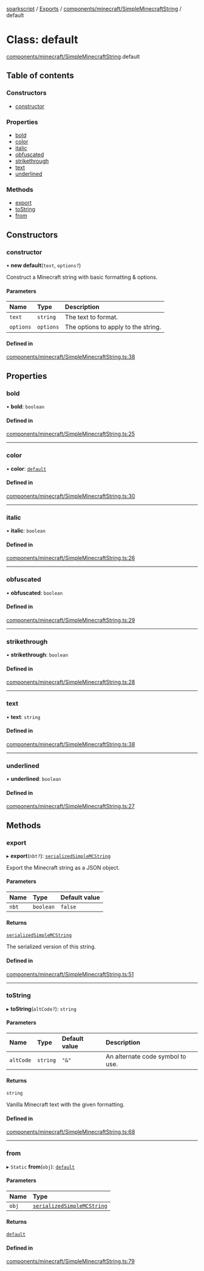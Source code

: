 [sparkscript](../README.md) / [Exports](../modules.md) / [components/minecraft/SimpleMinecraftString](../modules/components_minecraft_SimpleMinecraftString.md) / default

# Class: default

[components/minecraft/SimpleMinecraftString](../modules/components_minecraft_SimpleMinecraftString.md).default

## Table of contents

### Constructors

- [constructor](components_minecraft_SimpleMinecraftString.default.md#constructor)

### Properties

- [bold](components_minecraft_SimpleMinecraftString.default.md#bold)
- [color](components_minecraft_SimpleMinecraftString.default.md#color)
- [italic](components_minecraft_SimpleMinecraftString.default.md#italic)
- [obfuscated](components_minecraft_SimpleMinecraftString.default.md#obfuscated)
- [strikethrough](components_minecraft_SimpleMinecraftString.default.md#strikethrough)
- [text](components_minecraft_SimpleMinecraftString.default.md#text)
- [underlined](components_minecraft_SimpleMinecraftString.default.md#underlined)

### Methods

- [export](components_minecraft_SimpleMinecraftString.default.md#export)
- [toString](components_minecraft_SimpleMinecraftString.default.md#tostring)
- [from](components_minecraft_SimpleMinecraftString.default.md#from)

## Constructors

### constructor

• **new default**(`text`, `options?`)

Construct a Minecraft string with basic formatting & options.

#### Parameters

| Name | Type | Description |
| :------ | :------ | :------ |
| `text` | `string` | The text to format. |
| `options` | `options` | The options to apply to the string. |

#### Defined in

[components/minecraft/SimpleMinecraftString.ts:38](https://github.com/UserUNP/sparkscript/blob/cae50c6/src/components/minecraft/SimpleMinecraftString.ts#L38)

## Properties

### bold

• **bold**: `boolean`

#### Defined in

[components/minecraft/SimpleMinecraftString.ts:25](https://github.com/UserUNP/sparkscript/blob/cae50c6/src/components/minecraft/SimpleMinecraftString.ts#L25)

___

### color

• **color**: [`default`](components_minecraft_MinecraftColor.default.md)

#### Defined in

[components/minecraft/SimpleMinecraftString.ts:30](https://github.com/UserUNP/sparkscript/blob/cae50c6/src/components/minecraft/SimpleMinecraftString.ts#L30)

___

### italic

• **italic**: `boolean`

#### Defined in

[components/minecraft/SimpleMinecraftString.ts:26](https://github.com/UserUNP/sparkscript/blob/cae50c6/src/components/minecraft/SimpleMinecraftString.ts#L26)

___

### obfuscated

• **obfuscated**: `boolean`

#### Defined in

[components/minecraft/SimpleMinecraftString.ts:29](https://github.com/UserUNP/sparkscript/blob/cae50c6/src/components/minecraft/SimpleMinecraftString.ts#L29)

___

### strikethrough

• **strikethrough**: `boolean`

#### Defined in

[components/minecraft/SimpleMinecraftString.ts:28](https://github.com/UserUNP/sparkscript/blob/cae50c6/src/components/minecraft/SimpleMinecraftString.ts#L28)

___

### text

• **text**: `string`

#### Defined in

[components/minecraft/SimpleMinecraftString.ts:38](https://github.com/UserUNP/sparkscript/blob/cae50c6/src/components/minecraft/SimpleMinecraftString.ts#L38)

___

### underlined

• **underlined**: `boolean`

#### Defined in

[components/minecraft/SimpleMinecraftString.ts:27](https://github.com/UserUNP/sparkscript/blob/cae50c6/src/components/minecraft/SimpleMinecraftString.ts#L27)

## Methods

### export

▸ **export**(`nbt?`): [`serializedSimpleMCString`](../interfaces/components_minecraft_SimpleMinecraftString.serializedSimpleMCString.md)

Export the Minecraft string as a JSON object.

#### Parameters

| Name | Type | Default value |
| :------ | :------ | :------ |
| `nbt` | `boolean` | `false` |

#### Returns

[`serializedSimpleMCString`](../interfaces/components_minecraft_SimpleMinecraftString.serializedSimpleMCString.md)

The serialized version of this string.

#### Defined in

[components/minecraft/SimpleMinecraftString.ts:51](https://github.com/UserUNP/sparkscript/blob/cae50c6/src/components/minecraft/SimpleMinecraftString.ts#L51)

___

### toString

▸ **toString**(`altCode?`): `string`

#### Parameters

| Name | Type | Default value | Description |
| :------ | :------ | :------ | :------ |
| `altCode` | `string` | `"&"` | An alternate code symbol to use. |

#### Returns

`string`

Vanilla Minecraft text with the given formatting.

#### Defined in

[components/minecraft/SimpleMinecraftString.ts:68](https://github.com/UserUNP/sparkscript/blob/cae50c6/src/components/minecraft/SimpleMinecraftString.ts#L68)

___

### from

▸ `Static` **from**(`obj`): [`default`](components_minecraft_SimpleMinecraftString.default.md)

#### Parameters

| Name | Type |
| :------ | :------ |
| `obj` | [`serializedSimpleMCString`](../interfaces/components_minecraft_SimpleMinecraftString.serializedSimpleMCString.md) |

#### Returns

[`default`](components_minecraft_SimpleMinecraftString.default.md)

#### Defined in

[components/minecraft/SimpleMinecraftString.ts:79](https://github.com/UserUNP/sparkscript/blob/cae50c6/src/components/minecraft/SimpleMinecraftString.ts#L79)
